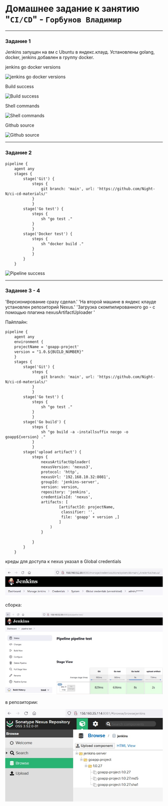 # Домашнее задание к занятию "`CI/CD`" - `Горбунов Владимир`

---

### Задание 1

Jenkins запущен на вм c Ubuntu в яндекс.клауд. 
Установлены golang, docker, jenkins добавлен в группу docker. 

jenkins go docker versions

![jenkins go docker versions](https://github.com/Night-N/ci-cd/blob/main/img/jenkins1.jpg)

Build success

![Build success](https://github.com/Night-N/ci-cd/blob/main/img/jenkins2.jpg)

Shell commands

![Shell commands](https://github.com/Night-N/ci-cd/blob/main/img/jenkins3.jpg)

Github source

![Github source](https://github.com/Night-N/ci-cd/blob/main/img/jenkins4.jpg)

---

### Задание 2

```
pipeline {
    agent any
    stages {
        stage('Git') {
            steps {
                git branch: 'main', url: 'https://github.com/Night-N/ci-cd-materials/'
            }
            }
        stage('Go test') {
            steps {
                sh "go test ."
            }
            }
        stage('Docker test') {
            steps {
                sh "docker build ."
            }
            }
        }
    }
```

![Pipeline success](https://github.com/Night-N/ci-cd/blob/main/img/pipeline.jpg)


---

### Задание 3 - 4

'Версионирование сразу сделал.' 
'На второй машине в яндекс клауде установлен репозиторий Nexus.'
'Загрузка скомпилированного go - с помощью плагина nexusArtifactUploader '


Пайплайн:
```
pipeline {
    agent any
    environment {
    projectName = 'goapp-project'
    version = "1.0.${BUILD_NUMBER}"
    }
    stages {
        stage('Git') {
            steps {
                git branch: 'main', url: 'https://github.com/Night-N/ci-cd-materials/'
            }
            }
        stage('Go test') {
            steps {
                sh "go test ."
            }
            }
        stage('Go build') {
            steps {
                sh "go build -a -installsuffix nocgo -o goapp${version} ."
            }
            }
        stage('upload artifact') {
            steps {
                nexusArtifactUploader(
                nexusVersion: 'nexus3',
                protocol: 'http',
                nexusUrl: '192.168.10.32:8081',
                groupId: 'jenkins-server',
                version: version,
                repository: 'jenkins',
                credentialsId: 'nexus',
                artifacts: [
                        [artifactId: projectName,
                         classifier: '',
                         file: 'goapp' + version ,]
                        ]
                    )
                }

            }
        }
    }
```

креды для доступа к nexus указал в Global credentials 

![](https://github.com/Night-N/7-ci-cd/blob/main/img/artifactupload2.jpg)

сборка:

![](https://github.com/Night-N/7-ci-cd/blob/main/img/artifactupload1.jpg)

в репозитории:

![](https://github.com/Night-N/7-ci-cd/blob/main/img/artifactupload3.jpg)
